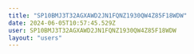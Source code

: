 ```yaml
---
title: "SP10BMJ3T32AGXAWD2JN1FQNZ1930QW4Z85F18WDW"
date: 2024-06-05T10:57:45.529Z
user: SP10BMJ3T32AGXAWD2JN1FQNZ1930QW4Z85F18WDW
layout: "users"
---
```

    